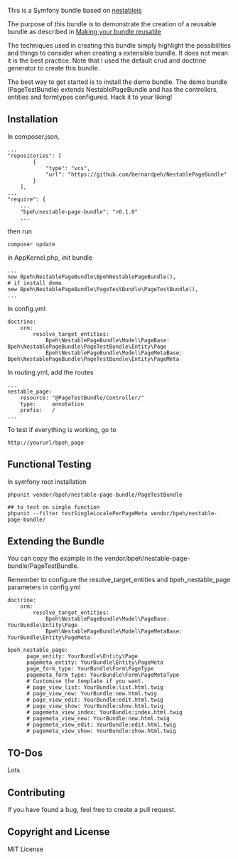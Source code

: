 This is a Symfony bundle based on [nestablejs](https://github.com/BeFiveINFO/Nestable) 

The purpose of this bundle is to demonstrate the creation of a reusable bundle as described in [Making your bundle reusable](http://practicalsymfony.com/chapter-18-making-your-bundle-reusable/)

The techniques used in creating this bundle simply highlight the possibilities and things to consider when creating a extensible bundle. It does not mean it is the best practice. Note that I used the default crud and doctrine generator to create this bundle. 

The best way to get started is to install the demo bundle. The demo bundle (PageTestBundle) extends NestablePageBundle and has the controllers, entities and formtypes configured. Hack it to your liking!

## Installation

In composer.json,

```
...
"repositories": [
        {
            "type": "vcs",
            "url": "https://github.com/bernardpeh/NestablePageBundle"
        }
    ],
...
"require": {
    ...
    "bpeh/nestable-page-bundle": ">0.1.0"
    ...
```

then run

```
composer update
```

in AppKernel.php, init bundle

```
...
new Bpeh\NestablePageBundle\BpehNestablePageBundle(),
# if install demo
new Bpeh\NestablePageBundle\PageTestBundle\PageTestBundle(),
...
```

In config.yml

```
doctrine:
    orm:
        resolve_target_entities:
            Bpeh\NestablePageBundle\Model\PageBase: Bpeh\NestablePageBundle\PageTestBundle\Entity\Page
            Bpeh\NestablePageBundle\Model\PageMetaBase: Bpeh\NestablePageBundle\PageTestBundle\Entity\PageMeta

```

In routing.yml, add the routes

```
...
nestable_page:
    resource: "@PageTestBundle/Controller/"
    type:     annotation
    prefix:   /
...
```

To test if everything is working, go to

```
http://yoururl/bpeh_page
```

## Functional Testing

In symfony root installation

```
phpunit vendor/bpeh/nestable-page-bundle/PageTestBundle

## to test on single function
phpunit --filter testSingleLocalePerPageMeta vendor/bpeh/nestable-page-bundle/
```

## Extending the Bundle

You can copy the example in the vendor/bpeh/nestable-page-bundle/PageTestBundle.

Remember to configure the resolve_target_entities and bpeh_nestable_page parameters in config.yml

```
doctrine:
    orm:
        resolve_target_entities:
            Bpeh\NestablePageBundle\Model\PageBase: YourBundle\Entity\Page
            Bpeh\NestablePageBundle\Model\PageMetaBase: YourBundle\Entity\PageMeta

bpeh_nestable_page:
      page_entity: YourBundle\Entity\Page
      pagemeta_entity: YourBundle\Entity\PageMeta
      page_form_type: YourBundle\Form\PageType
      pagemeta_form_type: YourBundle\Form\PageMetaType
      # Customise the template if you want.
      # page_view_list: YourBundle:list.html.twig
      # page_view_new: YourBundle:new.html.twig
      # page_view_edit: YourBundle:edit.html.twig
      # page_view_show: YourBundle:show.html.twig
      # pagemeta_view_index: YourBundle:index.html.twig
      # pagemeta_view_new: YourBundle:new.html.twig
      # pagemeta_view_edit: YourBundle:edit.html.twig
      # pagemeta_view_show: YourBundle:show.html.twig
```

## TO-Dos

Lots

## Contributing

If you have found a bug, feel free to create a pull request. 

## Copyright and License

MIT License
